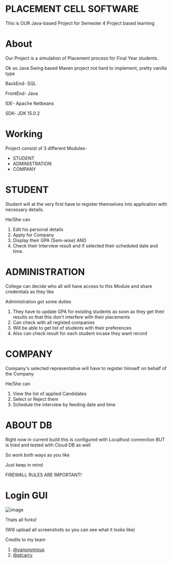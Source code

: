 # PLACEMENT CELL SOFTWARE

This is OUR Java-based Project for Semester 4 Project based learning

# About

Our Project is a simulation of Placement process for Final Year students.

Ok so Java Swing based Maven project not hard to implement, pretty vanilla type

BackEnd- SQL

FrontEnd- Java

IDE- Apache Netbeans

SDK- JDK 15.0.2

# Working

Project consist of 3 different Modules-

  * STUDENT
  * ADMINISTRATION
  * COMPANY

# STUDENT

Student will at the very first have to register themselves into application with necessary details.

He/She can 
  1. Edit his personal details
  2. Apply for Company
  3. Display their GPA (Sem-wise)
  AND
  4. Check their Interview result and if selected their scheduled date and time.

# ADMINISTRATION

College can decide who all will have access to this Module and share credentials as they like

Administration got some duties

  1. They have to update GPA for existing students as soon as they get their results so that this don't interfere with their placements
  2. Can check with all registed companies
  3. Will be able to get list of students with their preferences
  4. Also can check result for each student incase they want record

# COMPANY

Company's selected representative will have to register himself on behalf of the Company

He/She can
  1. View the list of applied Candidates
  2. Select or Reject them
  3. Schedule the interview by feeding date and time

# ABOUT DB

Right now in current build this is configured with Localhost connection BUT is tried and tested with Cloud DB as well

So work both ways as you like 

Just keep in mind 

FIREWALL RULES ARE IMPORTANT!

# Login GUI

![image](https://user-images.githubusercontent.com/31380824/119271380-e4e22a00-bc1e-11eb-8673-1ac54cd319ba.png)

Thats all forks!

(WIll upload all screenshots so you can see what it looks like)

Credits to my team
1. [@yanonymous](github.com/yanonymous)
2. [@atcarry](github.com/atcarry)
